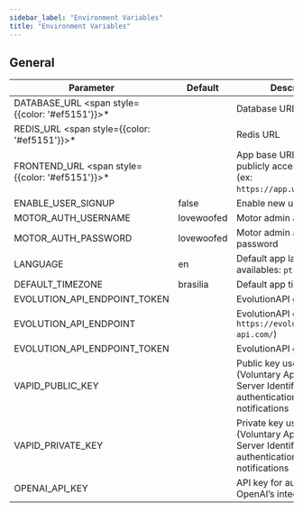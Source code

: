 ```yaml
---
sidebar_label: "Environment Variables"
title: "Environment Variables"
---
```


## General

| Parameter | Default | Description |
| ------ | ------ | ------ |
| DATABASE_URL <span style={{color: '#ef5151'}}>\*</span> |  | Database URL  |
| REDIS_URL <span style={{color: '#ef5151'}}>\*</span> |  | Redis URL|
| FRONTEND_URL <span style={{color: '#ef5151'}}>\*</span> |  | App base URL. Should be publicly accessible URL (ex: `https://app.woofedcrm.com`) |
| ENABLE_USER_SIGNUP | false | Enable new user sign ups. |
| MOTOR_AUTH_USERNAME | lovewoofed | Motor admin access user |
| MOTOR_AUTH_PASSWORD | lovewoofed | Motor admin access password |
| LANGUAGE  | en | Default app language, availables: `pt-BR, es, en` |
| DEFAULT_TIMEZONE  | brasilia | Default app timezone |
| EVOLUTION_API_ENDPOINT_TOKEN  |  | EvolutionAPI global key |
| EVOLUTION_API_ENDPOINT  |  | EvolutionAPI endpoint (ex: `https://evolution-api.com/`) |
| EVOLUTION_API_ENDPOINT_TOKEN  |  | EvolutionAPI global key |
| VAPID_PUBLIC_KEY  |  | Public key used for VAPID (Voluntary Application Server Identification) authentication in web push notifications |
| VAPID_PRIVATE_KEY  |  | Private key used for VAPID (Voluntary Application Server Identification) authentication in web push notifications |
| OPENAI_API_KEY  |  | API key for authenticating OpenAI’s integrations |
